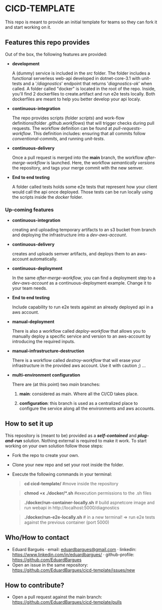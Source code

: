 # CICD-TEMPLATE

This repo is meant to provide an initial template for teams so they can fork it and start working on it.

## Features this repo provides

Out of the box, the following features are provided:

- **development**

  A (dummy) service is included in the _src_ folder. The folder includes a functional serverless web-api developed in dotnet-core-3.1 with unit-tests and a '_/diagnostics_' endpoint that returns '_diagnostics-ok_' when called.
  A folder called "docker" is located in the root of the repo. Inside, you'll find 2 dockerfiles to create.artifact and run e2e tests locally. Both dockerfiles are meant to help you better develop your api localy.

- **continuous-integration**

  The repo provides scripts (folder _scripts_) and work-flow definitions(folder _.github.workflows_) that will trigger checks during pull requests. The workflow definition can be found at _pull-requests-workflow_. This definition includes: ensuring that all commits follow _conventional-commits_, and running _unit-tests_.

- **continuous-delivery**

  Once a pull request is merged into the **main** branch, the workflow _after-merge-workflow_ is launched. Here, the workflow _semantically versions_ the repository, and tags your merge commit with the new semver.

- **End to end testing**

  A folder called tests holds some e2e tests that represent how your client would call the api once deployed. Those tests can be run locally using the scripts inside the _docker_ folder.

### Up-coming features

- **continuous-integration**

  creating and uploading temporary artifacts to an s3 bucket from branch and deploying the infrastructure into a _dev-aws-account_.

- **continuous-delivery**

  creates and uploads semver artifacts, and deploys them to an aws-account automatically.

- **continuous-deployment**

  In the same _after-merge-workflow_, you can find a deployment step to a _dev-aws-account_ as a continuous-deployment example. Change it to your team needs.

- **End to end testing**

  Include capability to run e2e tests against an already deployed api in a aws account.

- **manual-deployment**

  There is also a workflow called _deploy-workflow_ that allows you to manually deploy a specific service and version to an aws-account by introducing the required inputs.

- **manual-infrastructure-destruction**

  There is a workflow called _destroy-workflow_ that will erase your infrastructure in the provided aws account. Use it with caution ;) ...

- **multi-environment configuration**

  There are (at this point) two _main_ branches:

  1. **main**: considered as main. Where all the CI/CD takes place.

  2. **configuration**: this branch is used as a centralized place to configure the service along all the environments and aws accounts.

## How to set it up

This repository is (meant to be) provided as a **_self-contained_** and **_plug-and-run_** solution. Nothing external is required to make it work.
To start working on your own solution follow those steps:

- Fork the repo to create your own.
- Clone your new repo and set your root inside the folder.
- Execute the following commands in your terminal:

  > **cd cicd-template/** #move inside the repository

  > **chmod +x ./docker/\*.sh** #execution permissions to the .sh files

  > **./docker/run-container-locally.sh** # build aspnetcore image and run webapi in http://localhost:5000/diagnostics

  > **./docker/run-e2e-locally.sh** # in a new terminal! => run e2e tests against the previous container (port 5000)

## Who/How to contact

- Eduard Bargués
  · email: eduardbargues@gmail.com
  · linkedin: https://www.linkedin.com/in/eduardbargues/
  · github-profile: https://github.com/EduardBargues
- Open an issue in the same repository: https://github.com/EduardBargues/cicd-template/issues/new

## How to contribute?

- Open a pull request against the main branch: https://github.com/EduardBargues/cicd-template/pulls
